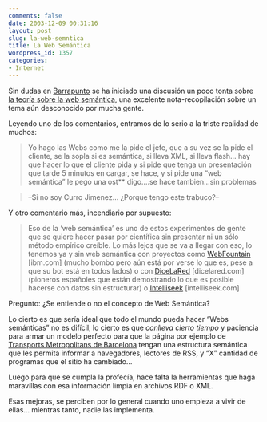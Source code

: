 ```yaml
---
comments: false
date: 2003-12-09 00:31:16
layout: post
slug: la-web-semntica
title: La Web Semántica
wordpress_id: 1357
categories:
- Internet
---
```


Sin dudas en [Barrapunto](http://www.barrapunto.com) se ha iniciado una discusión un poco tonta sobre [la teoría sobre la web semántica](http://barrapunto.com/article.pl?sid=03/12/08/1449232&mode=thread), una excelente nota-recopilación sobre un tema aún desconocido por mucha gente.





Leyendo uno de los comentarios, entramos de lo serio a la triste realidad de muchos:





> Yo hago las Webs como me la pide el jefe, que a su vez se la pide el cliente, se la sopla si es semántica, si lleva XML, si lleva flash… hay que hacer lo que el cliente pida y si pide que tenga un presentación que tarde 5 minutos en cargar, se hace, y si pide una “web semántica” le pego una ost** digo….se hace tambien…sin problemas
> 
> 


> 
> –Si no soy Curro Jimenez… ¿Porque tengo este trabuco?–





Y otro comentario más, incendiario por supuesto:





> Eso de la &#8216;web semántica’ es uno de estos experimentos de gente que se quiere hacer pasar por científica sin presentar ni un sólo método empírico creíble. Lo más lejos que se va a llegar con eso, lo tenemos ya y sin web semántica con proyectos como [WebFountain](http://www.almaden.ibm.com/webfountain/) [ibm.com] (mucho bombo pero aún está por verse lo que es, pese a que su bot está en todos lados) o con [DiceLaRed](http://www.dicelared.com/) [dicelared.com] (pioneros españoles que están demostrando lo que es posible hacerse con datos sin estructurar) o [Intelliseek](http://www.intelliseek.com/) [intelliseek.com]





Pregunto: ¿Se entiende o no el concepto de Web Semántica?





Lo cierto es que sería ideal que todo el mundo pueda hacer “Webs semánticas” no es difícil, lo cierto es que _conlleva cierto tiempo_ y paciencia para armar un modelo perfecto para que la página por ejemplo de [Transports Metropolitans de Barcelona](http://www.tmb.es) tengan una estructura semántica que les permita informar a navegadores, lectores de RSS, y “X” cantidad de programas que el sitio ha cambiado…





Luego para que se cumpla la profecía, hace falta la herramientas que haga maravillas con esa información limpia en archivos RDF o XML.





Esas mejoras, se perciben por lo general cuando uno empieza a vivir de ellas… mientras tanto, nadie las implementa.




 

